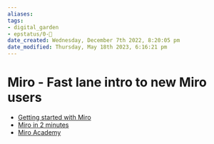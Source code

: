 ```yaml
---
aliases: 
tags: 
- digital_garden
- epstatus/0-🌰
date_created: Wednesday, December 7th 2022, 8:20:05 pm
date_modified: Thursday, May 18th 2023, 6:16:21 pm
---
```

# Miro - Fast lane intro to new Miro users


+ [Getting started with Miro](https://vimeo.com/318988801)
+ [Miro in 2 minutes](https://vimeo.com/688857715)
+ [Miro Academy](https://academy.miro.com/)




